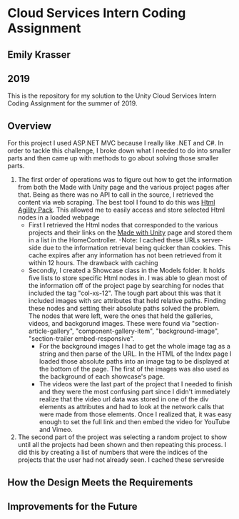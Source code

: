 # Cloud Services Intern Coding Assignment
## Emily Krasser
## 2019
This is the repository for my solution to the Unity Cloud Services Intern Coding Assignment for the summer of 2019.

## Overview
For this project I used ASP.NET MVC because I really like .NET and C#.
In order to tackle this challenge, I broke down what I needed to do into smaller parts and then came up with methods to go about solving those smaller parts.
1. The first order of operations was to figure out how to get the information from both the Made with Unity page and the various project pages after that. Being as there was no API to call in the source, I retrieved the content via web scraping. The best tool I found to do this was [Html Agility Pack](https://html-agility-pack.net). This allowed me to easily access and store selected Html nodes in a loaded webpage
	- First I retrieved the Html nodes that corresponded to the various projects and their links on the [Made with Unity](https://unity.com/madewith) page and stored them in a list in the HomeController.
		-Note: I cached these URLs server-side due to the information retrieval being quicker than cookies. This cache expires after any information has not been retrieved from it within 12 hours. The drawback with caching 
	- Secondly, I created a Showcase class in the Models folder. It holds five lists to store specific Html nodes in. I was able to glean most of the information off of the project page by searching for nodes that included the tag "col-xs-12". The tough part about this was that it included images with src attributes that held relative paths. Finding these nodes and setting their absolute paths solved the problem. The nodes that were left, were the ones that held the galleries, videos, and backgorund images. These were found via "section-article-gallery", "component-gallery-item", "background-image", "section-trailer embed-responsive".
		- For the background images I had to get the whole image tag as a string and then parse of the URL. In the HTML of the Index page I loaded those absolute paths into an image tag to be displayed at the bottom of the page. The first of the images was also used as the background of each showcase's page.
		- The videos were the last part of the project that I needed to finish and they were the most confusing part since I didn't immediately realize that the video url data was stored in one of the div elements as attributes and had to look at the network calls that were made from those elements. Once I realized that, it was easy enough to set the full link and then embed the video for YouTube and Vimeo.
2. The second part of the project was selecting a random project to show until all the projects had been shown and then repeating this process. I did this by creating a list of numbers that were the indices of the projects that the user had not already seen. I cached these servreside


## How the Design Meets the Requirements

## Improvements for the Future
